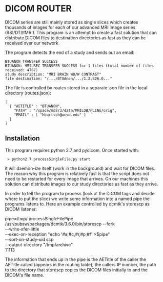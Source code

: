 DICOM ROUTER
============

DICOM series are still mainly stored as single slices which creates thousands of images for each of our advanced MRI image series (RSI/DTI/fMRI). This program is an attempt to create a fast solution that can distribute DICOM files to destination directories as fast as they can be received over our network.

The program detects the end of a study and sends out an email:

    BTUANON TRANSFER SUCCESS
    BTUANON: MMILREC TRANSFER SUCCESS for 1 files (total number of files received: 4707)
    study description: "MRI BRAIN WO/W CONTRAST"
    file destination: "/.../BTUAnon/.../1.2.826.0..."

The file is controlled by routes stored in a separate json file in the local directory (routes.json):

    [
      { "AETITLE" : "BTUANON",
        "PATH" : "/space/md8/3/data/MMILDB/PLING/orig",
        "EMAIL" : [ "hbartsch@ucsd.edu" ]
      }
    ]

Installation
------------

This program requires python 2.7 and pydicom. Once started with:

     > python2.7 processSingleFile.py start

it will daemon-ize itself (work in the background) and wait for DICOM files. The reason why this program is relatively fast is that the script does not need to be restarted for every image that arrives. On our machines this solution can distribute images to our study directories as fast as they arrive.

In order to tell the program to process (look at the DICOM tags and decide where to put the slice) we write some information into a named pipe the programs listens to. Here an example controlled by dcmtk's storescp as DICOM listener:

   pipe=/tmp/.processSingleFilePipe
   /usr/pubsw/packages/dcmtk/3.6.0/bin/storescp --fork \
                                                --write-xfer-little \
                                                --exec-on-reception "echo '#a,#c,#r,#p,#f' >$pipe" \
                                                --sort-on-study-uid scp \
                                                --output-directory "/tmp/archive" \
                                                11113
						
The information that ends up in the pipe is the AETitle of the caller the AETitle called (appears in the routing table), the callers IP number, the path to the directory that storescp copies the DICOM files initially to and the DICOM's file name.